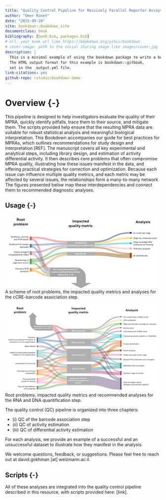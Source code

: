 ```yaml
--- 
title: "Quality Control Pipeline for Massively Parallel Reporter Assays (MPRAs)"
author: "Omer Ronen"
date: "2025-09-28"
site: bookdown::bookdown_site
documentclass: book
bibliography: [book.bib, packages.bib]
# url: your book url like https://bookdown.org/yihui/bookdown
# cover-image: path to the social sharing image like images/cover.jpg
description: |
  This is a minimal example of using the bookdown package to write a book.
  The HTML output format for this example is bookdown::gitbook,
  set in the _output.yml file.
link-citations: yes
github-repo: rstudio/bookdown-demo
---
```


# Overview {-}


This pipeline is designed to help investigators evaluate the quality of their MPRA, quickly identify pitfalls, trace them to their source, and mitigate them. The scripts provided help ensure that the resulting MPRA data are suitable for robust statistical analysis and meaningful biological interpretation.
This Bookdown accompanies our guide for best practices for MPRAs, which outlines recommendations for study design and interpretation [REF]. The manuscript covers all key experimental and analytical steps, including library design, and estimation of activity differential activity. It then describes core problems that often compromise MPRA quality, illustrating how these issues manifest in the data, and offering practical strategies for correction and optimization.
Because each issue can influence multiple quality metrics, and each metric may be affected by several issues, the relationships form a many-to-many network. The figures presented below map these interdependencies and connect them to recommended diagnostic analyses. 

## Usage {-}

![Alt text](associations_root.png)
A scheme of root problems, the impacted quality metrics and analyses for the cCRE-barcode association step.


![Alt text](activity_root.png)
Root problems, impacted quality metrics and recommended analyses for the RNA and DNA quantification step.


The quality control (QC) pipeline is organized into three chapters:

- (i) QC of the barcode association step  
- (ii) QC of activity estimation  
- (iii) QC of differential activity estimation  

For each analysis, we provide an example of a successful and an unsuccessful dataset to illustrate how they manifest in the analysis.

We welcome questions, feedback, or suggestions. Please feel free to reach out at david.gokhman [at] weizmann.ac.il.


## Scripts {-}
All of these analyses are integrated into the quality control pipeline described in this resource, with scripts provided here: [link].




